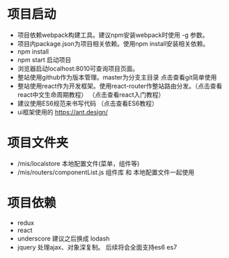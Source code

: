 # 项目启动
- 项目依赖webpack构建工具。建议npm安装webpack时使用 -g 参数。
- 项目内package.json为项目相关依赖。使用npm install安装相关依赖。
- npm install
- npm start 启动项目
- 浏览器启动localhost:8010可查询项目页面。
- 整站使用github作为版本管理。master为分支主目录 点击查看git简单使用
- 整站使用react作为开发框架。使用react-router作整站路由分发。（点击查看react中文生命周期教程） （点击查看react入门教程）
- 建议使用ES6规范来书写代码 （点击查看ES6教程）
- ui框架使用的 https://ant.design/

# 项目文件夹
- /mis/localstore 本地配置文件(菜单，组件等)
- /mis/routers/componentList.js 组件库 和 本地配置文件一起使用

# 项目依赖
- redux
- react
- underscore 建议之后换成 lodash
- jquery 处理ajax、对象深复制。 后续将会全面支持es6 es7
